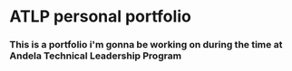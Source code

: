 # ATLP personal portfolio

### This is a portfolio i'm gonna be working on during the time at Andela Technical Leadership Program
